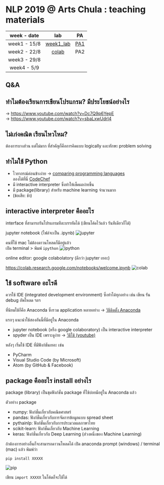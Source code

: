 # NLP 2019 @ Arts Chula : teaching materials
|week - date| lab | PA |
|:-:|:-:|:-:|
|week1 - 15/8|[week1_lab](https://github.com/nozomiyamada/NLP2019/tree/master/week1/week1_lab)|[PA1](https://github.com/nozomiyamada/NLP2019/tree/master/week1/PA1)|
|week2 - 22/8|[colab](https://colab.research.google.com/drive/1f4UQh-U7U3kWh7tDVB1hd9HOV2zrEZP_)|PA2|
|week3 - 29/8|||
|week4 - 5/9|||

## Q&A 
## ทำไมต้องเรียนการเขียนโปรแกรม? มีประโยชน์อย่างไร

-> https://www.youtube.com/watch?v=Dc7Q9p6YepE <br>
-> https://www.youtube.com/watch?v=sbaLxwUdrI4

## ไม่เก่งคณิต เรียนไหวไหม?
ต้องการบางส่วน แต่ไม่มาก ที่สำคัญก็คือการคิดแบบ logically และทักษะ problem solving

## ทำไมใช้ Python
- ไวยากรณ์ค่อนข้างง่าย -> [comparing programming languages](https://github.com/nozomiyamada/NLP2019/issues/2)<br>
  ลองได้ที่นี่ [CodeChef](https://www.codechef.com/ide)
- มี interactive interpreter ซึ่งทำให้เช็คผลง่ายขึ้น
- มี package(library) สำหรับ machine learning จำนวนมาก
- (ข้อเสีย: ช้า)

## interactive interpreter คืออะไร

interface ที่สามารถรันโปรแกรมทีละบรรทัดได้ (เขียนโค้ดไว้แล้ว รันทีเดียวก็ได้)

jupyter notebook (ไฟล์จะเป็น .ipynb)
![jupyter](https://user-images.githubusercontent.com/44984892/61967609-04e33b00-b000-11e9-85ae-9f1d7b048a6b.png)

คนที่ใช้ mac ไม่ต้องดาวนโหลดก็มีอยู่แล้ว <br>เปิด terminal > พิมพ์ `ipython`
![ipython](https://user-images.githubusercontent.com/44984892/61967950-e9c4fb00-b000-11e9-9f78-ce3deff8d6f3.png)

online editor: google colabolatory (ดีกว่า jupyter เยอะ)

https://colab.research.google.com/notebooks/welcome.ipynb
![colab](https://user-images.githubusercontent.com/44984892/61969994-07489380-b006-11e9-9ae6-6b424ca398da.png)

## ใช้ software อะไรดี
ควรใช้ IDE (integrated development environment) ซึ่งทำได้ทุกอย่าง เช่น เขียน รัน debug อัพโหลด ฯลฯ

ที่นิยมใช้ก็คือ Anaconda ซึ่งรวม application หลายอย่าง -> [วิธีติดตั้ง Anaconda](https://docs.google.com/document/d/15UdZINoQhB8zAWBCMKoAofSxQUmDMXoaz-iibF2IkZ4/edit?usp=sharing)

แรกๆ แนะนำใช้สองอันนี้ที่มีอยู่ใน Anaconda

- jupyter notebook (หรือ google colaboratory) เป็น interactive interpreter
- spyder เป็น IDE เพราะดูง่าย -> [วิธีใช้ (youtube)](https://www.youtube.com/watch?v=a1P_9fGrfnU)

หลังๆ เริ่มใช้ IDE ที่มีฟังก์ชันเยอะ เช่น

- PyCharm
- Visual Studio Code (by Microsoft)
- Atom (by GitHub & Facebook)

## package คืออะไร install อย่างไร
package (library) เป็นชุดฟังก์ชั่น package ที่ใช้บ่อยมีอยู่ใน Anaconda แล้ว

ตัวอย่าง package
- numpy: ฟังก์ชั่นเกี่ยวกับคณิตศาสตร์
- pandas: ฟังก์ชั่นเกี่ยวกับการจัดการข้อมูลแบบ spread sheet
- pythainlp: ฟังก์ชั่นเกี่ยวกับการประมวลผลภาษาไทย
- scikit-learn: ฟังก์ชั่นเกี่ยวกับ Machine Learning
- keras: ฟังก์ชั่นเกี่ยวกับ Deep Learning (ส่วงหนึ่งของ Machine Learning)

ถ้าต้องการอย่างอื่นก็จะสามารถดาวนโหลดได้ เปิด anaconda prompt (windows) / terminal (mac) แล้ว พิมพ์ว่า

`pip install XXXXX`

![pip](https://user-images.githubusercontent.com/44984892/61989202-ec057480-b055-11e9-8192-516a34bed675.png)

เขียน `import XXXXX` ในโค้ดก็จะใช้ได้

